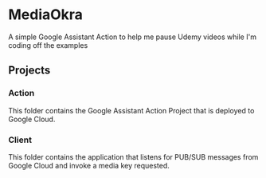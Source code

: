 # MediaOkra
A simple Google Assistant Action to help me pause Udemy videos while I'm coding off the examples

## Projects

### Action
This folder contains the Google Assistant Action Project that is deployed to Google Cloud. 

### Client
This folder contains the application that listens for PUB/SUB messages from Google Cloud and invoke a media key requested. 


